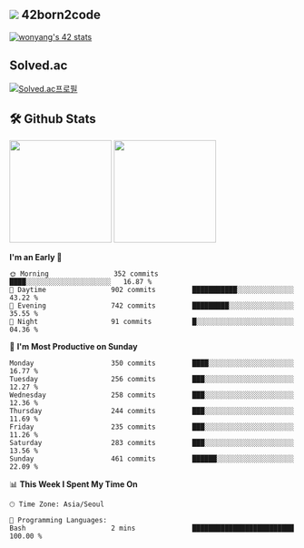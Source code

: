 
## <img src="https://img.shields.io/badge/-000000?style=flat&logo=42&logoColor=white"> 42born2code
[![wonyang's 42 stats](https://badge42.vercel.app/api/v2/cl5nhe5b6007809kydha7ht42/stats?cursusId=21&coalitionId=88)](https://profile.intra.42.fr/users/wonyang)

## Solved.ac
[![Solved.ac프로필](http://mazassumnida.wtf/api/v2/generate_badge?boj=bennyws)](https://solved.ac/bennyws)

## 🛠️ Github Stats
<p>
  <img height="180em" src="https://github-readme-stats-veggie-garden.vercel.app/api?username=gemstoneyang&show_icons=true&include_all_commits=true&bg_color=30,e96443,904e95&title_color=fff&text_color=fff">
  <img height="180em" src="https://github-readme-stats-veggie-garden.vercel.app/api/top-langs/?username=gemstoneyang&layout=compact&bg_color=30,e96443,904e95&title_color=fff&text_color=fff">
</p>

<!--START_SECTION:waka-->
**I'm an Early 🐤** 

```text
🌞 Morning                352 commits         ████░░░░░░░░░░░░░░░░░░░░░   16.87 % 
🌆 Daytime                902 commits         ███████████░░░░░░░░░░░░░░   43.22 % 
🌃 Evening                742 commits         █████████░░░░░░░░░░░░░░░░   35.55 % 
🌙 Night                  91 commits          █░░░░░░░░░░░░░░░░░░░░░░░░   04.36 % 
```
📅 **I'm Most Productive on Sunday** 

```text
Monday                   350 commits         ████░░░░░░░░░░░░░░░░░░░░░   16.77 % 
Tuesday                  256 commits         ███░░░░░░░░░░░░░░░░░░░░░░   12.27 % 
Wednesday                258 commits         ███░░░░░░░░░░░░░░░░░░░░░░   12.36 % 
Thursday                 244 commits         ███░░░░░░░░░░░░░░░░░░░░░░   11.69 % 
Friday                   235 commits         ███░░░░░░░░░░░░░░░░░░░░░░   11.26 % 
Saturday                 283 commits         ███░░░░░░░░░░░░░░░░░░░░░░   13.56 % 
Sunday                   461 commits         ██████░░░░░░░░░░░░░░░░░░░   22.09 % 
```


📊 **This Week I Spent My Time On** 

```text
🕑︎ Time Zone: Asia/Seoul

💬 Programming Languages: 
Bash                     2 mins              █████████████████████████   100.00 % 
```


<!--END_SECTION:waka-->
